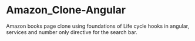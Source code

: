 # Amazon_Clone-Angular
Amazon books page clone using foundations of Life cycle hooks in angular, services and number only directive for the search bar.
